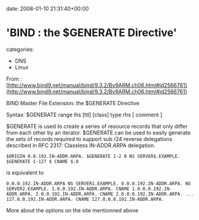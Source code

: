 


date: 2008-01-10 21:31:40+00:00


# 'BIND : the $GENERATE Directive'

categories:
- DNS
- Linux


From : [http://www.bind9.net/manual/bind/9.3.2/Bv9ARM.ch06.html#id2566761](http://www.bind9.net/manual/bind/9.3.2/Bv9ARM.ch06.html#id2566761)

BIND Master File Extension: the $GENERATE Directive

Syntax: $GENERATE range lhs [ttl] [class] type rhs [ comment ]

$GENERATE is used to create a series of resource records that only differ from each other by an iterator. $GENERATE can be used to easily generate the sets of records required to support sub /24 reverse delegations described in RFC 2317: Classless IN-ADDR.ARPA delegation.

`$ORIGIN 0.0.192.IN-ADDR.ARPA.
$GENERATE 1-2 0 NS SERVER$.EXAMPLE.
$GENERATE 1-127 $ CNAME $.0`

is equivalent to

`0.0.0.192.IN-ADDR.ARPA NS SERVER1.EXAMPLE.
0.0.0.192.IN-ADDR.ARPA. NS SERVER2.EXAMPLE.
1.0.0.192.IN-ADDR.ARPA. CNAME 1.0.0.0.192.IN-ADDR.ARPA.
2.0.0.192.IN-ADDR.ARPA. CNAME 2.0.0.0.192.IN-ADDR.ARPA.
...
127.0.0.192.IN-ADDR.ARPA. CNAME 127.0.0.0.192.IN-ADDR.ARPA.`


More about the options on the site mentionned above

